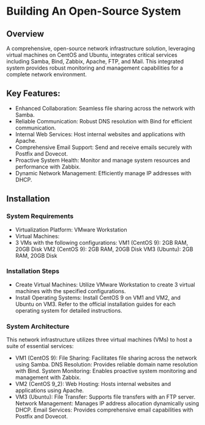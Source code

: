 # Building An Open-Source System
## Overview
A comprehensive, open-source network infrastructure solution, leveraging virtual machines on CentOS and Ubuntu, integrates critical services including Samba, Bind, Zabbix, Apache, FTP, and Mail. This integrated system provides robust monitoring and management capabilities for a complete network environment.
## Key Features:
- Enhanced Collaboration: Seamless file sharing across the network with Samba.
- Reliable Communication: Robust DNS resolution with Bind for efficient communication.
- Internal Web Services: Host internal websites and applications with Apache.
- Comprehensive Email Support: Send and receive emails securely with Postfix and Dovecot.
- Proactive System Health: Monitor and manage system resources and performance with Zabbix.
- Dynamic Network Management: Efficiently manage IP addresses with DHCP.
## Installation
### System Requirements
- Virtualization Platform: VMware Workstation 
- Virtual Machines:
- 3 VMs with the following configurations:
  VM1 (CentOS 9): 2GB RAM, 20GB Disk
  VM2 (CentOS 9): 2GB RAM, 20GB Disk
  VM3 (Ubuntu): 2GB RAM, 20GB Disk
### Installation Steps
- Create Virtual Machines:
  Utilize VMware Workstation to create 3 virtual machines with the specified configurations.
- Install Operating Systems:
  Install CentOS 9 on VM1 and VM2, and Ubuntu on VM3.
  Refer to the official installation guides for each operating system for detailed instructions.
### System Architecture
This network infrastructure utilizes three virtual machines (VMs) to host a suite of essential services:
- VM1 (CentOS 9):
  File Sharing: Facilitates file sharing across the network using Samba.
  DNS Resolution: Provides reliable domain name resolution with Bind.
  System Monitoring: Enables proactive system monitoring and management with Zabbix.
- VM2 (CentOS 9_2):
  Web Hosting: Hosts internal websites and applications using Apache.
- VM3 (Ubuntu):
  File Transfer: Supports file transfers with an FTP server.
  Network Management: Manages IP address allocation dynamically using DHCP.
  Email Services: Provides comprehensive email capabilities with Postfix and Dovecot.
